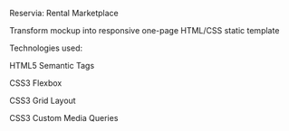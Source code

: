 Reservia: Rental Marketplace

Transform mockup into responsive one-page HTML/CSS static template

Technologies  used:

HTML5 Semantic Tags

CSS3 Flexbox

CSS3 Grid Layout

CSS3 Custom Media Queries
